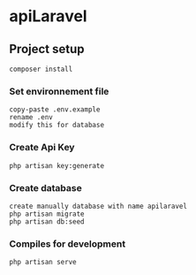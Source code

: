 # apiLaravel

## Project setup
```
composer install
```

### Set environnement file
```
copy-paste .env.example
rename .env
modify this for database
```

### Create Api Key
```
php artisan key:generate
```

### Create database
```
create manually database with name apilaravel
php artisan migrate
php artisan db:seed
```

### Compiles for development
```
php artisan serve
```
